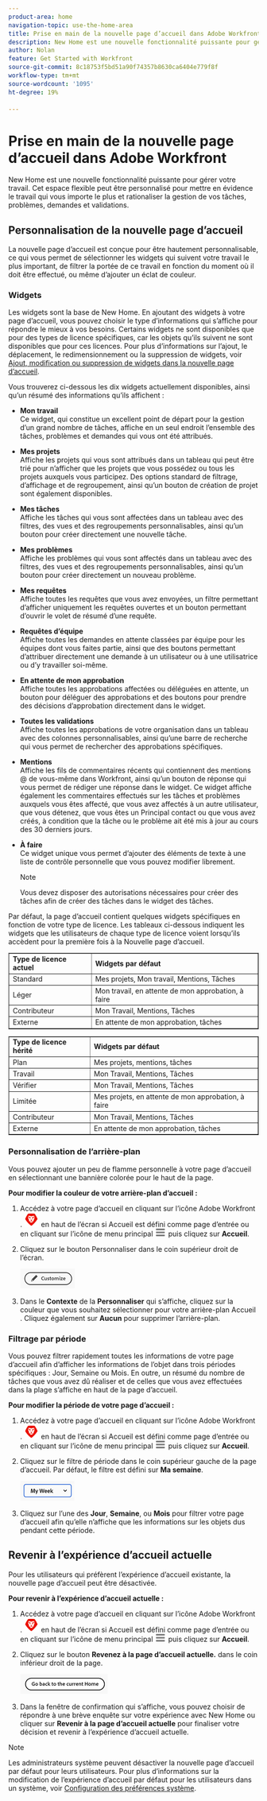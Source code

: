 ```yaml
---
product-area: home
navigation-topic: use-the-home-area
title: Prise en main de la nouvelle page d’accueil dans Adobe Workfront
description: New Home est une nouvelle fonctionnalité puissante pour gérer votre travail.
author: Nolan
feature: Get Started with Workfront
source-git-commit: 8c18753f5bd51a90f74357b8630ca6404e779f8f
workflow-type: tm+mt
source-wordcount: '1095'
ht-degree: 19%

---
```



# Prise en main de la nouvelle page d’accueil dans Adobe Workfront

New Home est une nouvelle fonctionnalité puissante pour gérer votre travail. Cet espace flexible peut être personnalisé pour mettre en évidence le travail qui vous importe le plus et rationaliser la gestion de vos tâches, problèmes, demandes et validations.

## Personnalisation de la nouvelle page d’accueil

La nouvelle page d’accueil est conçue pour être hautement personnalisable, ce qui vous permet de sélectionner les widgets qui suivent votre travail le plus important, de filtrer la portée de ce travail en fonction du moment où il doit être effectué, ou même d’ajouter un éclat de couleur.

### Widgets

Les widgets sont la base de New Home. En ajoutant des widgets à votre page d’accueil, vous pouvez choisir le type d’informations qui s’affiche pour répondre le mieux à vos besoins. Certains widgets ne sont disponibles que pour des types de licence spécifiques, car les objets qu’ils suivent ne sont disponibles que pour ces licences. Pour plus d’informations sur l’ajout, le déplacement, le redimensionnement ou la suppression de widgets, voir [Ajout, modification ou suppression de widgets dans la nouvelle page d’accueil](/help/quicksilver/workfront-basics/using-home/new-home/add-edit-remove-widgets-in-new-home.md).

Vous trouverez ci-dessous les dix widgets actuellement disponibles, ainsi qu’un résumé des informations qu’ils affichent :

* **Mon travail**\
    Ce widget, qui constitue un excellent point de départ pour la gestion d’un grand nombre de tâches, affiche en un seul endroit l’ensemble des tâches, problèmes et demandes qui vous ont été attribués.

* **Mes projets**\
    Affiche les projets qui vous sont attribués dans un tableau qui peut être trié pour n’afficher que les projets que vous possédez ou tous les projets auxquels vous participez. Des options standard de filtrage, d’affichage et de regroupement, ainsi qu’un bouton de création de projet sont également disponibles.

* **Mes tâches**\
    Affiche les tâches qui vous sont affectées dans un tableau avec des filtres, des vues et des regroupements personnalisables, ainsi qu’un bouton pour créer directement une nouvelle tâche.

* **Mes problèmes**\
    Affiche les problèmes qui vous sont affectés dans un tableau avec des filtres, des vues et des regroupements personnalisables, ainsi qu’un bouton pour créer directement un nouveau problème.

* **Mes requêtes**\
    Affiche toutes les requêtes que vous avez envoyées, un filtre permettant d’afficher uniquement les requêtes ouvertes et un bouton permettant d’ouvrir le volet de résumé d’une requête.

* **Requêtes d’équipe**\
    Affiche toutes les demandes en attente classées par équipe pour les équipes dont vous faites partie, ainsi que des boutons permettant d’attribuer directement une demande à un utilisateur ou à une utilisatrice ou d’y travailler soi-même.

* **En attente de mon approbation**\
    Affiche toutes les approbations affectées ou déléguées en attente, un bouton pour déléguer des approbations et des boutons pour prendre des décisions d’approbation directement dans le widget.

* **Toutes les validations**\
    Affiche toutes les approbations de votre organisation dans un tableau avec des colonnes personnalisables, ainsi qu’une barre de recherche qui vous permet de rechercher des approbations spécifiques.

* **Mentions**\
    Affiche les fils de commentaires récents qui contiennent des mentions @ de vous-même dans Workfront, ainsi qu’un bouton de réponse qui vous permet de rédiger une réponse dans le widget. Ce widget affiche également les commentaires effectués sur les tâches et problèmes auxquels vous êtes affecté, que vous avez affectés à un autre utilisateur, que vous détenez, que vous êtes un Principal contact ou que vous avez créés, à condition que la tâche ou le problème ait été mis à jour au cours des 30 derniers jours.

* **À faire**\
    Ce widget unique vous permet d’ajouter des éléments de texte à une liste de contrôle personnelle que vous pouvez modifier librement.

  >[!NOTE]
  >
  >Vous devez disposer des autorisations nécessaires pour créer des tâches afin de créer des tâches dans le widget des tâches.

Par défaut, la page d’accueil contient quelques widgets spécifiques en fonction de votre type de licence. Les tableaux ci-dessous indiquent les widgets que les utilisateurs de chaque type de licence voient lorsqu’ils accèdent pour la première fois à la Nouvelle page d’accueil.

<table border="1" class="inlineTable">
    <tr>
        <td><b>Type de licence actuel</b></td>
        <td><b>Widgets par défaut</b></td>
    </tr>
    <tr>
        <td>Standard</td>
        <td>Mes projets, Mon travail, Mentions, Tâches</td>
    </tr>
    <tr>
        <td>Léger</td>
        <td>Mon travail, en attente de mon approbation, à faire</td>
    </tr>
    <tr>
        <td>Contributeur</td>
        <td>Mon Travail, Mentions, Tâches</td>
    </tr>
    <tr>
        <td>Externe</td>
        <td>En attente de mon approbation, tâches</td>
    </tr>
</table>

<table border="1" class="inlineTable">
    <tr>
        <td><b>Type de licence hérité</b></td>
        <td><b>Widgets par défaut</b></td>
    </tr>
    <tr>
        <td>Plan</td>
        <td>Mes projets, mentions, tâches</td>
    </tr>
    <tr>
        <td>Travail</td>
        <td>Mon Travail, Mentions, Tâches</td>
    </tr>
    <tr>
        <td>Vérifier</td>
        <td>Mon Travail, Mentions, Tâches</td>
    </tr>
    <tr>
        <td>Limitée</td>
        <td>Mes projets, en attente de mon approbation, à faire</td>
    </tr>
    <tr>
        <td>Contributeur</td>
        <td>Mon Travail, Mentions, Tâches</td>
    </tr>
    <tr>
        <td>Externe</td>
        <td>En attente de mon approbation, tâches</td>
    </tr>
</table>

### Personnalisation de l’arrière-plan

Vous pouvez ajouter un peu de flamme personnelle à votre page d’accueil en sélectionnant une bannière colorée pour le haut de la page.

**Pour modifier la couleur de votre arrière-plan d’accueil :**

1. Accédez à votre page d’accueil en cliquant sur l’icône Adobe Workfront . ![Icône Adobe Workfront](../new-home/assets/home-icon-30x29.png) en haut de l’écran si Accueil est défini comme page d’entrée ou en cliquant sur l’icône de menu principal ![Icône du menu principal](../new-home/assets/main-menu-icon-left-nav.png) puis cliquez sur **Accueil**.

1. Cliquez sur le bouton Personnaliser dans le coin supérieur droit de l’écran.

   ![Bouton Personnaliser](../new-home/assets/customize-button.png)

1. Dans le **Contexte** de la **Personnaliser** qui s’affiche, cliquez sur la couleur que vous souhaitez sélectionner pour votre arrière-plan Accueil . Cliquez également sur **Aucun** pour supprimer l’arrière-plan.

### Filtrage par période

Vous pouvez filtrer rapidement toutes les informations de votre page d’accueil afin d’afficher les informations de l’objet dans trois périodes spécifiques : Jour, Semaine ou Mois. En outre, un résumé du nombre de tâches que vous avez dû réaliser et de celles que vous avez effectuées dans la plage s’affiche en haut de la page d’accueil.

**Pour modifier la période de votre page d’accueil :**

1. Accédez à votre page d’accueil en cliquant sur l’icône Adobe Workfront . ![Icône Adobe Workfront](../new-home/assets/home-icon-30x29.png) en haut de l’écran si Accueil est défini comme page d’entrée ou en cliquant sur l’icône de menu principal ![Icône du menu principal](../new-home/assets/main-menu-icon-left-nav.png) puis cliquez sur **Accueil**.

1. Cliquez sur le filtre de période dans le coin supérieur gauche de la page d’accueil. Par défaut, le filtre est défini sur **Ma semaine**.

   ![Menu déroulant du filtre de période](../new-home/assets/time-range-filter-dropdown-home.png)

1. Cliquez sur l’une des **Jour**, **Semaine**, ou **Mois** pour filtrer votre page d’accueil afin qu’elle n’affiche que les informations sur les objets dus pendant cette période.

## Revenir à l’expérience d’accueil actuelle

Pour les utilisateurs qui préfèrent l’expérience d’accueil existante, la nouvelle page d’accueil peut être désactivée.


**Pour revenir à l’expérience d’accueil actuelle :**

1. Accédez à votre page d’accueil en cliquant sur l’icône Adobe Workfront . ![Icône Adobe Workfront](../new-home/assets/home-icon-30x29.png) en haut de l’écran si Accueil est défini comme page d’entrée ou en cliquant sur l’icône de menu principal ![Icône du menu principal](../new-home/assets/main-menu-icon-left-nav.png) puis cliquez sur **Accueil**.

1. Cliquez sur le bouton **Revenez à la page d’accueil actuelle.** dans le coin inférieur droit de la page.

   ![Revenir au bouton Accueil actuel](../new-home/assets/go-back-to-current-home-button.png)

1. Dans la fenêtre de confirmation qui s’affiche, vous pouvez choisir de répondre à une brève enquête sur votre expérience avec New Home ou cliquer sur **Revenir à la page d’accueil actuelle** pour finaliser votre décision et revenir à l’expérience d’accueil actuelle.

>[!NOTE]
>
> Les administrateurs système peuvent désactiver la nouvelle page d’accueil par défaut pour leurs utilisateurs. Pour plus d’informations sur la modification de l’expérience d’accueil par défaut pour les utilisateurs dans un système, voir [Configuration des préférences système](/help/quicksilver/administration-and-setup/manage-workfront/security/configure-security-preferences.md).
